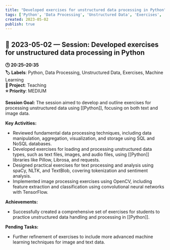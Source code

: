 ```yaml
---
title: "Developed exercises for unstructured data processing in Python"
tags: ['Python', 'Data Processing', 'Unstructured Data', 'Exercises', 'Machine Learning']
created: 2023-05-02
publish: true
---
```


## 📅 2023-05-02 — Session: Developed exercises for unstructured data processing in Python

**🕒 20:25–20:35**  
**🏷️ Labels**: Python, Data Processing, Unstructured Data, Exercises, Machine Learning  
**📂 Project**: Teaching  
**⭐ Priority**: MEDIUM  


**Session Goal:**
The session aimed to develop and outline exercises for processing unstructured data using [[Python]], focusing on both text and image data.

**Key Activities:**
- Reviewed fundamental data processing techniques, including data manipulation, aggregation, visualization, and storage using SQL and NoSQL databases.
- Developed exercises for loading and processing unstructured data types, such as text files, images, and audio files, using [[Python]] libraries like Pillow, Librosa, and requests.
- Designed practical exercises for text processing and analysis using spaCy, NLTK, and TextBlob, covering tokenization and sentiment analysis.
- Implemented image processing exercises using OpenCV, including feature extraction and classification using convolutional neural networks with TensorFlow.

**Achievements:**
- Successfully created a comprehensive set of exercises for students to practice unstructured data handling and processing in [[Python]].

**Pending Tasks:**
- Further refinement of exercises to include more advanced machine learning techniques for image and text data.
